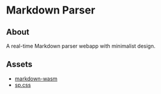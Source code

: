 # Markdown Parser

## About
A real-time Markdown parser webapp with minimalist design.

## Assets
* [markdown-wasm](https://github.com/rsms/markdown-wasm)
* [sp.css](https://github.com/susam/spcss)
